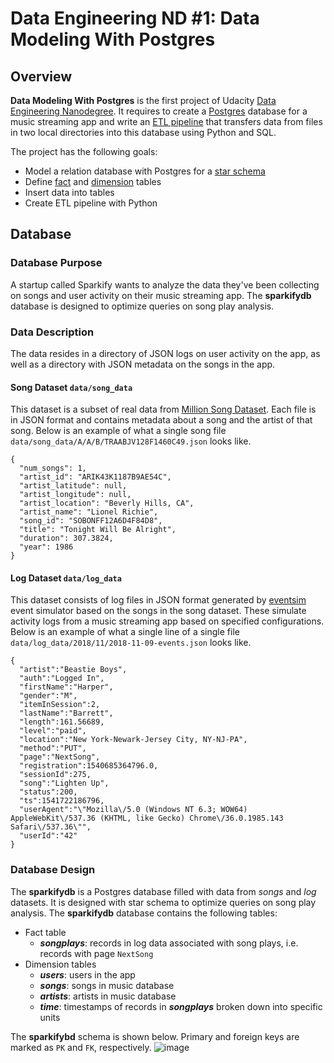 # Data Engineering ND #1: Data Modeling With Postgres
## Overview
**Data Modeling With Postgres** is the first project of Udacity [Data Engineering Nanodegree](https://d20vrrgs8k4bvw.cloudfront.net/documents/en-US/Data+Engineering+Nanodegree+Program+Syllabus.pdf). It requires to create a [Postgres](https://www.postgresql.org/) database for a music streaming app and write an [ETL pipeline](https://databricks.com/glossary/extract-transform-load) that transfers data from files in two local directories into this database using Python and SQL.

The project has the following goals:
* Model a relation database with Postgres for a [star schema](https://en.wikipedia.org/wiki/Star_schema)
* Define [fact](https://en.wikipedia.org/wiki/Star_schema#Fact_tables) and [dimension](https://en.wikipedia.org/wiki/Star_schema#Dimension_tables) tables
* Insert data into tables
* Create ETL pipeline with Python
## Database
### Database Purpose
A startup called Sparkify wants to analyze the data they've been collecting on songs and user activity on their music streaming app. The **sparkifydb** database is designed to optimize queries on song play analysis.
### Data Description
The data resides in a directory of JSON logs on user activity on the app, as well as a directory with JSON metadata on the songs in the app.
#### Song Dataset ```data/song_data```
This dataset is a subset of real data from [Million Song Dataset](http://millionsongdataset.com/). Each file is in JSON format and contains metadata about a song and the artist of that song.
Below is an example of what a single song file ```data/song_data/A/A/B/TRAABJV128F1460C49.json``` looks like.
```
{
  "num_songs": 1, 
  "artist_id": "ARIK43K1187B9AE54C", 
  "artist_latitude": null, 
  "artist_longitude": null, 
  "artist_location": "Beverly Hills, CA", 
  "artist_name": "Lionel Richie", 
  "song_id": "SOBONFF12A6D4F84D8", 
  "title": "Tonight Will Be Alright", 
  "duration": 307.3824, 
  "year": 1986
}
```
#### Log Dataset ```data/log_data```
This dataset consists of log files in JSON format generated by [eventsim](https://github.com/Interana/eventsim) event simulator based on the songs in the song dataset. These simulate activity logs from a music streaming app based on specified configurations.
Below is an example of what a single line of a single file ```data/log_data/2018/11/2018-11-09-events.json``` looks like.
```
{
  "artist":"Beastie Boys",
  "auth":"Logged In",
  "firstName":"Harper",
  "gender":"M",
  "itemInSession":2,
  "lastName":"Barrett",
  "length":161.56689,
  "level":"paid",
  "location":"New York-Newark-Jersey City, NY-NJ-PA",
  "method":"PUT",
  "page":"NextSong",
  "registration":1540685364796.0,
  "sessionId":275,
  "song":"Lighten Up",
  "status":200,
  "ts":1541722186796,
  "userAgent":"\"Mozilla\/5.0 (Windows NT 6.3; WOW64) AppleWebKit\/537.36 (KHTML, like Gecko) Chrome\/36.0.1985.143 Safari\/537.36\"",
  "userId":"42"
}
```
### Database Design
The **sparkifydb** is a Postgres database filled with data from *songs* and *log* datasets. It is designed with star schema to optimize queries on song play analysis.
The **sparkifydb** database contains the following tables:
  * Fact table
    * ***songplays***: records in log data associated with song plays, i.e. records with page ```NextSong```
  * Dimension tables
    * ***users***: users in the app
    * ***songs***: songs in music database
    * ***artists***: artists in music database
    * ***time***: timestamps of records in ***songplays*** broken down into specific units

The **sparkifybd** schema is shown below. Primary and foreign keys are marked as ```PK``` and ```FK```, respectively.
![image](https://user-images.githubusercontent.com/53233637/180519805-7caaa73b-1499-4ba2-b0aa-6ec40c0d2f65.png)
